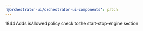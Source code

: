 ```yaml
---
'@orchestrator-ui/orchestrator-ui-components': patch
---
```


1844 Adds isAllowed policy check to the start-stop-engine section
